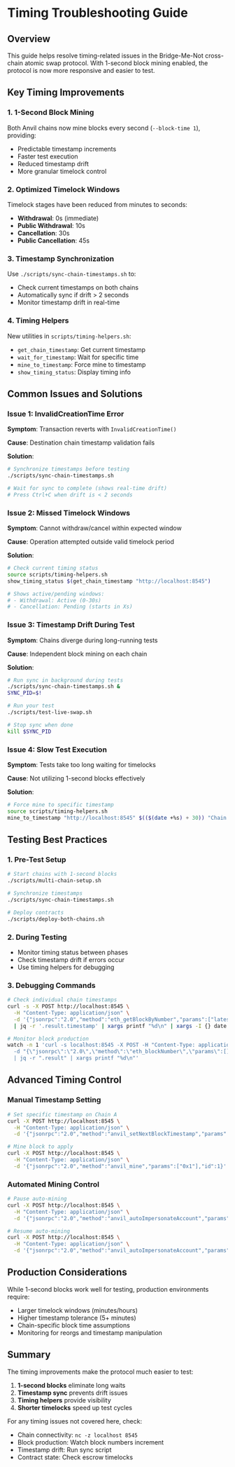 # Timing Troubleshooting Guide

## Overview

This guide helps resolve timing-related issues in the Bridge-Me-Not cross-chain atomic swap protocol. With 1-second block mining enabled, the protocol is now more responsive and easier to test.

## Key Timing Improvements

### 1. **1-Second Block Mining**
Both Anvil chains now mine blocks every second (`--block-time 1`), providing:
- Predictable timestamp increments
- Faster test execution
- Reduced timestamp drift
- More granular timelock control

### 2. **Optimized Timelock Windows**
Timelock stages have been reduced from minutes to seconds:
- **Withdrawal**: 0s (immediate)
- **Public Withdrawal**: 10s
- **Cancellation**: 30s
- **Public Cancellation**: 45s

### 3. **Timestamp Synchronization**
Use `./scripts/sync-chain-timestamps.sh` to:
- Check current timestamps on both chains
- Automatically sync if drift > 2 seconds
- Monitor timestamp drift in real-time

### 4. **Timing Helpers**
New utilities in `scripts/timing-helpers.sh`:
- `get_chain_timestamp`: Get current timestamp
- `wait_for_timestamp`: Wait for specific time
- `mine_to_timestamp`: Force mine to timestamp
- `show_timing_status`: Display timing info

## Common Issues and Solutions

### Issue 1: InvalidCreationTime Error

**Symptom**: Transaction reverts with `InvalidCreationTime()`

**Cause**: Destination chain timestamp validation fails

**Solution**:
```bash
# Synchronize timestamps before testing
./scripts/sync-chain-timestamps.sh

# Wait for sync to complete (shows real-time drift)
# Press Ctrl+C when drift is < 2 seconds
```

### Issue 2: Missed Timelock Windows

**Symptom**: Cannot withdraw/cancel within expected window

**Cause**: Operation attempted outside valid timelock period

**Solution**:
```bash
# Check current timing status
source scripts/timing-helpers.sh
show_timing_status $(get_chain_timestamp "http://localhost:8545")

# Shows active/pending windows:
# - Withdrawal: Active (0-30s)
# - Cancellation: Pending (starts in Xs)
```

### Issue 3: Timestamp Drift During Test

**Symptom**: Chains diverge during long-running tests

**Cause**: Independent block mining on each chain

**Solution**:
```bash
# Run sync in background during tests
./scripts/sync-chain-timestamps.sh &
SYNC_PID=$!

# Run your test
./scripts/test-live-swap.sh

# Stop sync when done
kill $SYNC_PID
```

### Issue 4: Slow Test Execution

**Symptom**: Tests take too long waiting for timelocks

**Cause**: Not utilizing 1-second blocks effectively

**Solution**:
```bash
# Force mine to specific timestamp
source scripts/timing-helpers.sh
mine_to_timestamp "http://localhost:8545" $(($(date +%s) + 30)) "Chain A"
```

## Testing Best Practices

### 1. Pre-Test Setup
```bash
# Start chains with 1-second blocks
./scripts/multi-chain-setup.sh

# Synchronize timestamps
./scripts/sync-chain-timestamps.sh

# Deploy contracts
./scripts/deploy-both-chains.sh
```

### 2. During Testing
- Monitor timing status between phases
- Check timestamp drift if errors occur
- Use timing helpers for debugging

### 3. Debugging Commands
```bash
# Check individual chain timestamps
curl -s -X POST http://localhost:8545 \
  -H "Content-Type: application/json" \
  -d '{"jsonrpc":"2.0","method":"eth_getBlockByNumber","params":["latest", false],"id":1}' \
  | jq -r '.result.timestamp' | xargs printf "%d\n" | xargs -I {} date -r {}

# Monitor block production
watch -n 1 'curl -s localhost:8545 -X POST -H "Content-Type: application/json" \
  -d "{\"jsonrpc\":\"2.0\",\"method\":\"eth_blockNumber\",\"params\":[],\"id\":1}" \
  | jq -r ".result" | xargs printf "%d\n"'
```

## Advanced Timing Control

### Manual Timestamp Setting
```bash
# Set specific timestamp on Chain A
curl -X POST http://localhost:8545 \
  -H "Content-Type: application/json" \
  -d '{"jsonrpc":"2.0","method":"anvil_setNextBlockTimestamp","params":[1754133700],"id":1}'

# Mine block to apply
curl -X POST http://localhost:8545 \
  -H "Content-Type: application/json" \
  -d '{"jsonrpc":"2.0","method":"anvil_mine","params":["0x1"],"id":1}'
```

### Automated Mining Control
```bash
# Pause auto-mining
curl -X POST http://localhost:8545 \
  -H "Content-Type: application/json" \
  -d '{"jsonrpc":"2.0","method":"anvil_autoImpersonateAccount","params":[false],"id":1}'

# Resume auto-mining
curl -X POST http://localhost:8545 \
  -H "Content-Type: application/json" \
  -d '{"jsonrpc":"2.0","method":"anvil_autoImpersonateAccount","params":[true],"id":1}'
```

## Production Considerations

While 1-second blocks work well for testing, production environments require:
- Larger timelock windows (minutes/hours)
- Higher timestamp tolerance (5+ minutes)
- Chain-specific block time assumptions
- Monitoring for reorgs and timestamp manipulation

## Summary

The timing improvements make the protocol much easier to test:
1. **1-second blocks** eliminate long waits
2. **Timestamp sync** prevents drift issues
3. **Timing helpers** provide visibility
4. **Shorter timelocks** speed up test cycles

For any timing issues not covered here, check:
- Chain connectivity: `nc -z localhost 8545`
- Block production: Watch block numbers increment
- Timestamp drift: Run sync script
- Contract state: Check escrow timelocks